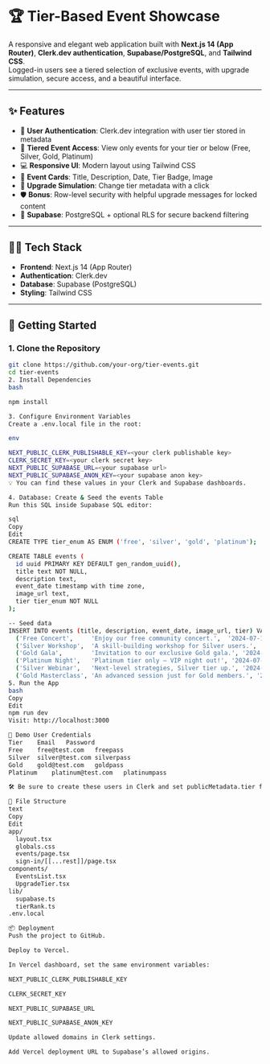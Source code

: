 # 🏆 Tier-Based Event Showcase

A responsive and elegant web application built with **Next.js 14 (App Router)**, **Clerk.dev authentication**, **Supabase/PostgreSQL**, and **Tailwind CSS**.  
Logged-in users see a tiered selection of exclusive events, with upgrade simulation, secure access, and a beautiful interface.

---



## ✨ Features

- 🔐 **User Authentication**: Clerk.dev integration with user tier stored in metadata  
- 🧩 **Tiered Event Access**: View only events for your tier or below (Free, Silver, Gold, Platinum)  
- 💻 **Responsive UI**: Modern layout using Tailwind CSS  
- 🧾 **Event Cards**: Title, Description, Date, Tier Badge, Image  
- 🔁 **Upgrade Simulation**: Change tier metadata with a click  
- 🛡️ **Bonus**: Row-level security with helpful upgrade messages for locked content  
- 🧠 **Supabase**: PostgreSQL + optional RLS for secure backend filtering  

---

## 👨‍💻 Tech Stack

- **Frontend**: Next.js 14 (App Router)  
- **Authentication**: Clerk.dev  
- **Database**: Supabase (PostgreSQL)  
- **Styling**: Tailwind CSS  

---

## 🏁 Getting Started

### 1. Clone the Repository

```bash
git clone https://github.com/your-org/tier-events.git
cd tier-events
2. Install Dependencies
bash

npm install

3. Configure Environment Variables
Create a .env.local file in the root:

env

NEXT_PUBLIC_CLERK_PUBLISHABLE_KEY=<your clerk publishable key>
CLERK_SECRET_KEY=<your clerk secret key>
NEXT_PUBLIC_SUPABASE_URL=<your supabase url>
NEXT_PUBLIC_SUPABASE_ANON_KEY=<your supabase anon key>
💡 You can find these values in your Clerk and Supabase dashboards.

4. Database: Create & Seed the events Table
Run this SQL inside Supabase SQL editor:

sql
Copy
Edit
CREATE TYPE tier_enum AS ENUM ('free', 'silver', 'gold', 'platinum');

CREATE TABLE events (
  id uuid PRIMARY KEY DEFAULT gen_random_uuid(),
  title text NOT NULL,
  description text,
  event_date timestamp with time zone,
  image_url text,
  tier tier_enum NOT NULL
);

-- Seed data
INSERT INTO events (title, description, event_date, image_url, tier) VALUES
  ('Free Concert',     'Enjoy our free community concert.',  '2024-07-10 18:00:00', '', 'free'),
  ('Silver Workshop',  'A skill-building workshop for Silver users.', '2024-07-12 16:00:00', '', 'silver'),
  ('Gold Gala',        'Invitation to our exclusive Gold gala.', '2024-07-15 20:00:00', '', 'gold'),
  ('Platinum Night',   'Platinum tier only — VIP night out!', '2024-07-20 20:00:00', '', 'platinum'),
  ('Silver Webinar',   'Next-level strategies, Silver tier up.', '2024-07-13 19:00:00', '', 'silver'),
  ('Gold Masterclass', 'An advanced session just for Gold members.', '2024-07-17 17:00:00', '', 'gold');
5. Run the App
bash
Copy
Edit
npm run dev
Visit: http://localhost:3000

🧪 Demo User Credentials
Tier	Email	Password
Free	free@test.com	freepass
Silver	silver@test.com	silverpass
Gold	gold@test.com	goldpass
Platinum	platinum@test.com	platinumpass

🛠️ Be sure to create these users in Clerk and set publicMetadata.tier for each one.

📁 File Structure
text
Copy
Edit
app/
  layout.tsx
  globals.css
  events/page.tsx
  sign-in/[[...rest]]/page.tsx
components/
  EventsList.tsx
  UpgradeTier.tsx
lib/
  supabase.ts
  tierRank.ts
.env.local

📦 Deployment
Push the project to GitHub.

Deploy to Vercel.

In Vercel dashboard, set the same environment variables:

NEXT_PUBLIC_CLERK_PUBLISHABLE_KEY

CLERK_SECRET_KEY

NEXT_PUBLIC_SUPABASE_URL

NEXT_PUBLIC_SUPABASE_ANON_KEY

Update allowed domains in Clerk settings.

Add Vercel deployment URL to Supabase’s allowed origins.
